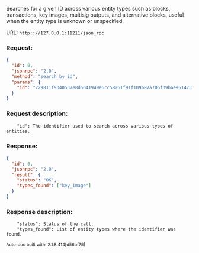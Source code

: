 Searches for a given ID across various entity types such as blocks, transactions, key images, multisig outputs, and alternative blocks, useful when the entity type is unknown or unspecified.

URL: ```http:://127.0.0.1:11211/json_rpc```
### Request: 
```json
{
  "id": 0,
  "jsonrpc": "2.0",
  "method": "search_by_id",
  "params": {
    "id": "729811f9340537e8d5641949e6cc58261f91f109687a706f39bae9514757e819"
  }
}
```
### Request description: 
```
    "id": The identifier used to search across various types of entities.

```
### Response: 
```json
{
  "id": 0,
  "jsonrpc": "2.0",
  "result": {
    "status": "OK",
    "types_found": ["key_image"]
  }
}
```
### Response description: 
```
    "status": Status of the call.
    "types_found": List of entity types where the identifier was found.

```
<sub>Auto-doc built with: 2.1.8.414[d56bf75]</sub>